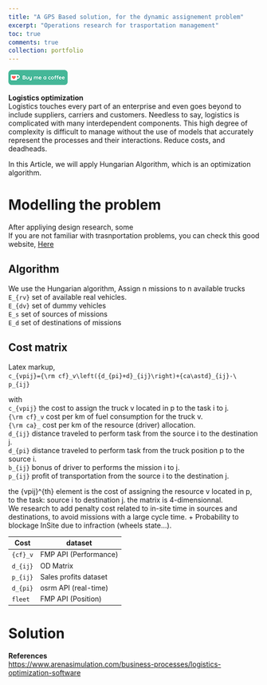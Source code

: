 ```yaml
---
title: "A GPS Based solution, for the dynamic assignement problem"
excerpt: "Operations research for trasportation management"
toc: true
comments: true
collection: portfolio
---
```


[<img src="/images/kofi.png" alt="Buy me a coffee" height="30">](https://ko-fi.com/hamzaim)  

**Logistics optimization**  
Logistics touches every part of an enterprise and even goes beyond to include suppliers, carriers and customers.  Needless to say, logistics is complicated with many interdependent components.  This high degree of complexity is difficult to manage without the use of models that accurately represent the processes and their interactions.
Reduce costs, and deadheads.  

In this Article, we will apply Hungarian Algorithm, which is an optimization algorithm.

# Modelling the problem
After appliying design research, some  
If you are not familiar with trasnportation problems, you can check this good website, [Here](http://web.tecnico.ulisboa.pt/~mcasquilho/compute/_linpro/index.php)

## Algorithm

We use the Hungarian algorithm, Assign n missions to n available trucks
`E_{rv}`	set of available real vehicles.  
`E_{dv}`	set of dummy vehicles  
`E_s`	set of sources of missions  
`E_d`	set of destinations of missions  


## Cost matrix

Latex markup,  
`c_{vpij}={\rm cf}_v\left({d_{pi}+d}_{ij}\right)+{ca\astd}_{ij}-\ p_{ij}`

with  
`c_{vpij}` the cost to assign the truck v located in p to the task i to j.  
`{\rm cf}_v`	cost per km of fuel consumption for the truck v.  
`{\rm ca}_`	cost per km of the resource (driver) allocation.  
`d_{ij}`	distance traveled to perform task from the source i to the destination j.  
`d_{pi}`	distance traveled to perform task from the truck position p to the source i.  
`b_{ij}`	bonus of driver to performs the mission i to j.  
`p_{ij}`	profit of transportation from the source i to the destination j.  

the {vpij}^{th} element is the cost of assigning the resource v located in p, to the task: source i to destination j. the matrix is 4-dimensionnal.  
We research to add penalty cost related to in-site time in sources and destinations, to avoid missions with a large cycle time. + Probability to blockage InSite due to infraction (wheels state…).  

| Cost | dataset |
| --- | --- |
| `{cf}_v` | FMP API (Performance) |
| `d_{ij}` | OD Matrix |
| `p_{ij}` | Sales profits dataset |
| `d_{pi}` | osrm API (real-time) |
| `fleet` | FMP API (Position) |


# Solution

**References**  
https://www.arenasimulation.com/business-processes/logistics-optimization-software
